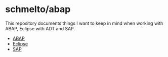 # schmelto/abap

This repository documents things I want to keep in mind when working with ABAP, Eclipse with ADT and SAP.

* [ABAP](/abap/abap.md)
* [Eclipse](/eclipse/eclipse.md)
* [SAP](/sap/sap.md)
